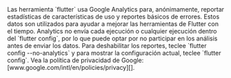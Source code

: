 <aside class="alert alert-warning" role="alert" markdown="1">
Las herramienta `flutter` usa Google Analytics para, anónimamente, reportar estadísticas de 
características de uso y reportes básicos de errores. Estos datos son utilizados para ayudar a mejorar las herramientas de Flutter con el tiempo.
Analytics no envía cada ejecución o cualquier ejecución dentro del `flutter config`,
por lo que puede optar por no participar en los análisis antes de enviar los datos. Para deshabilitar los reportes, 
teclee `flutter config --no-analytics` y para mostrar la
configuración actual, teclee `flutter config`. Vea la política de privacidad de Google: [www.google.com/intl/en/policies/privacy][].

[www.google.com/intl/en/policies/privacy]: https://www.google.com/intl/en/policies/privacy/
</aside>
